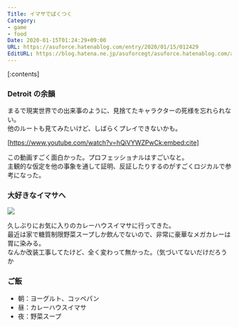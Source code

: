 ```yaml
---
Title: イマサでぱくつく
Category:
- game
- food
Date: 2020-01-15T01:24:29+09:00
URL: https://asuforce.hatenablog.com/entry/2020/01/15/012429
EditURL: https://blog.hatena.ne.jp/asuforcegt/asuforce.hatenablog.com/atom/entry/26006613497781770
---
```


[:contents]

###  Detroit  の余韻

まるで現実世界での出来事のように、見捨てたキャラクターの死様を忘れられない。   
他のルートも見てみたいけど、しばらくプレイできないかも。

[https://www.youtube.com/watch?v=hQiVYWZPwCk:embed:cite]

この動画すごく面白かった。プロフェッショナルはすごいなと。  
主観的な仮定を他の事象を通して証明、反証したりするのがすごくロジカルで参考になった。

### 大好きなイマサへ

<span itemtype="http://schema.org/Photograph" itemscope="itemscope"><img class="magnifiable" src="https://lh3.googleusercontent.com/-duLmH__OD6U/Xh2Ca8LYw8I/AAAAAAABFLA/GR9uB5KmLjo_zV0_emXjqXwoZECv-9l-wCE0YBhgL/s1200/IMG_0511.HEIC" itemprop="image"></span>

久しぶりにお気に入りのカレーハウスイマサに行ってきた。  
最近は家で糖質制限野菜スープしか飲んでないので、非常に豪華なメガカレーは胃に染みる。  
なんか改装工事してたけど、全く変わって無かった。（気づいてないだけだろうか

### ご飯

- 朝：ヨーグルト、コッペパン
- 昼：カレーハウスイマサ
- 夜：野菜スープ
